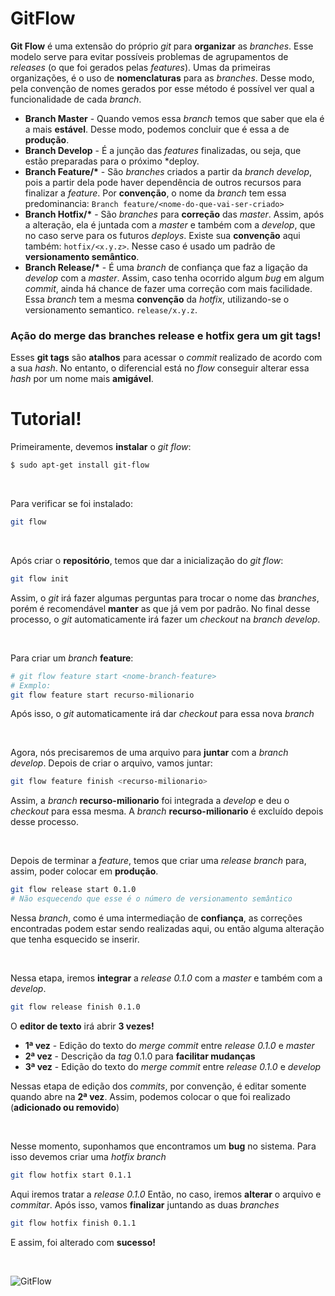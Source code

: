 # GitFlow

**Git Flow** é uma extensão do próprio *git* para **organizar** as *branches*. Esse modelo serve para evitar possíveis problemas de agrupamentos de *releases* (o que foi gerados pelas *features*).
Umas da primeiras organizações, é o uso de **nomenclaturas** para as *branches*. Desse modo, pela convenção de nomes gerados por esse método é possível ver qual a funcionalidade de cada *branch*.

 - **Branch Master** - Quando vemos essa *branch* temos que saber que ela é a mais **estável**. Desse modo, podemos concluir que é essa a de **produção**.
 - **Branch Develop** - É a junção das *features* finalizadas, ou seja, que estão preparadas para o próximo *deploy.
 - **Branch Feature/\*** - São *branches* criados a partir da *branch develop*, pois a partir dela pode haver dependência de outros recursos para finalizar a *feature*. Por **convenção**, o nome da *branch* tem essa predominancia: `Branch feature/<nome-do-que-vai-ser-criado>`
 - **Branch Hotfix/\*** - São *branches* para **correção** das *master*. Assim, após a alteração, ela é juntada com a *master* e também com a *develop*, que no caso serve para os futuros *deploys*. Existe sua **convenção** aqui também: `hotfix/<x.y.z>`. Nesse caso é usado um padrão de **versionamento semântico**.
 - **Branch Release/\*** - É uma *branch* de confiança que faz a ligação da *develop* com a *master*. Assim, caso tenha ocorrido algum *bug* em algum *commit*, ainda há chance de fazer uma correção com mais facilidade. Essa *branch* tem a mesma **convenção** da *hotfix*, utilizando-se o versionamento semantico. `release/x.y.z`.
 
 ### Ação do merge das branches release e hotfix gera um git tags!
 Esses **git tags** são **atalhos** para acessar o *commit* realizado de acordo com a sua *hash*. No entanto, o diferencial está no *flow* conseguir alterar essa *hash* por um nome mais **amigável**.

# Tutorial!

Primeiramente, devemos **instalar** o *git flow*:
```bash
$ sudo apt-get install git-flow
```

<br>

Para verificar se foi instalado:
```bash
git flow
```
 
 <br>
 
 Após criar o **repositório**, temos que dar a inicialização do *git flow*:
 ```bash
 git flow init
 ```
 Assim, o *git* irá fazer algumas perguntas para trocar o nome das *branches*, porém é recomendável **manter** as que já vem por padrão.
 No final desse processo, o *git* automaticamente irá fazer um *checkout* na *branch develop*.
 
<br>

Para criar um *branch* **feature**:
```bash
# git flow feature start <nome-branch-feature>
# Exmplo:
git flow feature start recurso-milionario
```
Após isso, o *git* automaticamente irá dar *checkout* para essa nova *branch*

<br>

Agora, nós precisaremos de uma arquivo para **juntar** com a *branch develop*.
Depois de criar o arquivo, vamos juntar:
```bash
git flow feature finish <recurso-milionario>
```
Assim, a *branch* **recurso-milionario** foi integrada a *develop* e deu o *checkout* para essa mesma. A *branch* **recurso-milionario** é excluído depois desse processo.

<br>

Depois de terminar a *feature*, temos que criar uma *release branch* para, assim, poder colocar em **produção**. 
```bash
git flow release start 0.1.0
# Não esquecendo que esse é o número de versionamento semântico
```
Nessa *branch*, como é uma intermediação de **confiança**, as correções encontradas podem estar sendo realizadas aqui, ou então alguma alteração que tenha esquecido se inserir.

<br>

Nessa etapa, iremos **integrar** a *release 0.1.0* com a *master* e também com a *develop*.
```bash
git flow release finish 0.1.0
```
O **editor de texto** irá abrir **3 vezes!**

 - **1ª vez** - Edição do texto do *merge commit* entre *release 0.1.0* e *master*
 - **2ª vez** - Descrição da *tag* 0.1.0 para **facilitar mudanças**
 - **3ª vez** - Edição do texto do *merge commit* entre *release 0.1.0* e *develop*

Nessas etapa de edição dos *commits*, por convenção, é editar somente quando abre na **2ª vez**. Assim, podemos colocar o que foi realizado (**adicionado ou removido**)

<br>

Nesse momento, suponhamos que encontramos um **bug** no sistema. Para isso devemos criar uma *hotfix branch*
```bash
git flow hotfix start 0.1.1
```
Aqui iremos tratar a *release 0.1.0*
Então, no caso, iremos **alterar**  o arquivo e *commitar*.
Após isso, vamos **finalizar** juntando as duas *branches*
```bash
git flow hotfix finish 0.1.1
```
E assim, foi alterado com **sucesso!** 

<br>

![GitFlow](https://nvie.com/img/git-model@2x.png)

<!--stackedit_data:
eyJoaXN0b3J5IjpbLTUxNzk5OTcwMywtMTIyMDE3ODYxMCwyMT
I1OTQzNzAzLDExMTI1MTQzNDUsMjA0NzQwOTYxMCwtMTA4ODAy
ODEzNyw3MjkzODkwMTIsMTQxODUyODQ1OCwxNTMxMDc2NDg4LD
g0OTE2ODAyMiw3NTM4MDY4NDIsLTM0MDM5NDczOF19
-->